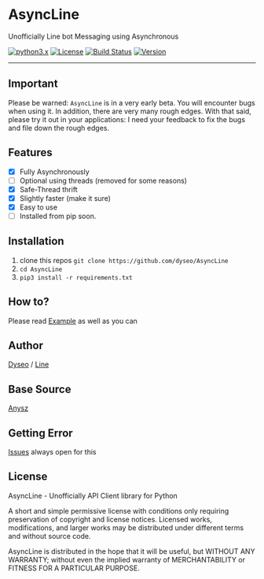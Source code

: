 # AsyncLine
Unofficially Line bot Messaging using Asynchronous

[![python3.x](https://img.shields.io/badge/3.6%20%7C%203.7-blue.svg?&logo=python&label=Python)](https://www.python.org/downloads/release/python-372/) [![License](https://img.shields.io/github/license/dyseo/A.svg)](https://opensource.org/licenses/MIT) [![Build Status](https://travis-ci.org/dyseo/AsyncLine.svg?branch=master)](https://travis-ci.org/dyseo/AsyncLine) [![Version](https://img.shields.io/badge/Version-1.0-red.svg)](https://github.com/dyseo/AsyncLine)
___

## Important
Please be warned: `AsyncLine` is in a very early beta. You will encounter bugs when using it. In addition, there are very many rough edges. With that said, please try it out in your applications: I need your feedback to fix the bugs and file down the rough edges.

## Features
-  [x] Fully Asynchronously
-  [ ] Optional using threads (removed for some reasons)
-  [x] Safe-Thread thrift
-  [x] Slightly faster (make it sure)
-  [x] Easy to use
-  [ ] Installed from pip soon.

## Installation
1. clone this repos `git clone https://github.com/dyseo/AsyncLine`
2. `cd AsyncLine`
3. `pip3 install -r requirements.txt`

## How to?
Please read [Example](example) as well as you can

## Author
[Dyseo](https://github.com/dyseo) / [Line](https://line.me/ti/p/~line.bngsad)

## Base Source
[Anysz](https://github.com/anysz)


## Getting Error
[Issues](https://github.com/dyseo/AsyncLine/issues) always open for this


## License
AsyncLine - Unofficially API Client library for Python

A short and simple permissive license with conditions only requiring preservation of copyright and license notices. Licensed works, modifications, and larger works may be distributed under different terms and without source code.

AsyncLine is distributed in the hope that it will be useful,
but WITHOUT ANY WARRANTY; without even the implied warranty of
MERCHANTABILITY or FITNESS FOR A PARTICULAR PURPOSE. 